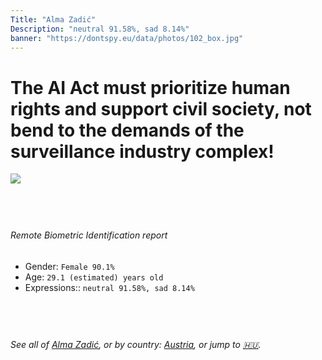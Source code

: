 ```yaml
---
Title: "Alma Zadić"
Description: "neutral 91.58%, sad 8.14%"
banner: "https://dontspy.eu/data/photos/102_box.jpg"
---
```


# The AI Act must prioritize human rights and support civil society, not bend to the demands of the surveillance industry complex!

<link rel="stylesheet" type="text/css" href="/css/blog.css" />

<div class="is-fake" hidden>

_This image is **clearly fake**_, yet we [continue to collect them because the AI Act negotiations](/blog/why-deepfake/) are heading in a direction that will only make people's lives more complicated. For a more in-depth explanation, read: [Double threat: why losing the battle against Face Biometrics would fuel the proliferation of deepfakes](/blog/the-dual-threat-how-losing-the-biometric-battle-fuels-deepfake-proliferation/).


</div>

<!-- <img src="https://dontspy.eu/data/photos/54_box.jpg" /> -->
<img src="https://dontspy.eu/data/photos/102_box.jpg" />

## <br>

###### Remote Biometric Identification report

* <span class="label">Gender:</span> `Female 90.1%`
* <span class="label">Age:</span> `29.1 (estimated) years old`
* <span class="label">Expressions::</span> `neutral 91.58%, sad 8.14%`

## <br>

###### See all of [Alma Zadić](/policymaker#Alma%20Zadi%C4%87), or by country: [Austria](/country#Austria), or jump to [🇭🇺](/x/164).

## <br>

